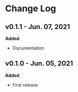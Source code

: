 # Change Log
## v0.1.1 - Jun. 07, 2021
**Added**:
* Documentation
## v0.1.0 - Jun. 05, 2021
**Added**:
* First release
